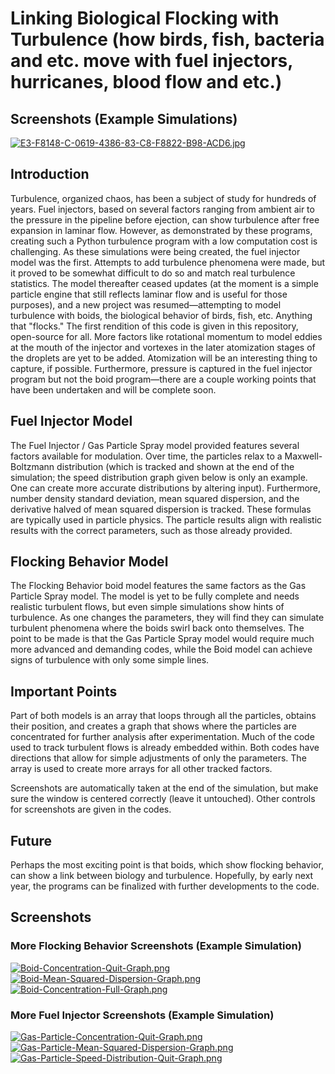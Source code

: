 # Linking Biological Flocking with Turbulence (how birds, fish, bacteria and etc. move with fuel injectors, hurricanes, blood flow and etc.)

## Screenshots (Example Simulations)

[![E3-F8148-C-0619-4386-83-C8-F8822-B98-ACD6.jpg](https://i.postimg.cc/g0c8GFDR/E3-F8148-C-0619-4386-83-C8-F8822-B98-ACD6.jpg)](https://postimg.cc/rDbK9H7F)


## Introduction
Turbulence, organized chaos, has been a subject of study for hundreds of years. Fuel injectors, based on several factors ranging from ambient air to the pressure in the pipeline before ejection, can show turbulence after free expansion in laminar flow. However, as demonstrated by these programs, creating such a Python turbulence program with a low computation cost is challenging. 
As these simulations were being created, the fuel injector model was the first. Attempts to add turbulence phenomena were made, but it proved to be somewhat difficult to do so and match real turbulence statistics. The model thereafter ceased updates (at the moment is a simple particle engine that still reflects laminar flow and is useful for those purposes), and a new project was resumed—attempting to model turbulence with boids, the biological behavior of birds, fish, etc. Anything that "flocks." The first rendition of this code is given in this repository, open-source for all.
More factors like rotational momentum to model eddies at the mouth of the injector and vortexes in the later atomization stages of the droplets are yet to be added. Atomization will be an interesting thing to capture, if possible. Furthermore, pressure is captured in the fuel injector program but not the boid program—there are a couple working points that have been undertaken and will be complete soon.

## Fuel Injector Model
The Fuel Injector / Gas Particle Spray model provided features several factors available for modulation. Over time, the particles relax to a Maxwell-Boltzmann distribution (which is tracked and shown at the end of the simulation; the speed distribution graph given below is only an example. One can create more accurate distributions by altering input). Furthermore, number density standard deviation, mean squared dispersion, and the derivative halved of mean squared dispersion is tracked. These formulas are typically used in particle physics. The particle results align with realistic results with the correct parameters, such as those already provided.

## Flocking Behavior Model
The Flocking Behavior boid model features the same factors as the Gas Particle Spray model. The model is yet to be fully complete and needs realistic turbulent flows, but even simple simulations show hints of turbulence. As one changes the parameters, they will find they can simulate turbulent phenomena where the boids swirl back onto themselves. The point to be made is that the Gas Particle Spray model would require much more advanced and demanding codes, while the Boid model can achieve signs of turbulence with only some simple lines.

## Important Points
Part of both models is an array that loops through all the particles, obtains their position, and creates a graph that shows where the particles are concentrated for further analysis after experimentation. Much of the code used to track turbulent flows is already embedded within. Both codes have directions that allow for simple adjustments of only the parameters. The array is used to create more arrays for all other tracked factors.

Screenshots are automatically taken at the end of the simulation, but make sure the window is centered correctly (leave it untouched). Other controls for screenshots are given in the codes.

## Future

Perhaps the most exciting point is that boids, which show flocking behavior, can show a link between biology and turbulence. Hopefully, by early next year, the programs can be finalized with further developments to the code.

## Screenshots

### More Flocking Behavior Screenshots (Example Simulation)

[![Boid-Concentration-Quit-Graph.png](https://i.postimg.cc/RV5S2QZx/Boid-Concentration-Quit-Graph.png)](https://postimg.cc/s1mChWWT)
[![Boid-Mean-Squared-Dispersion-Graph.png](https://i.postimg.cc/dVQYKWMp/Boid-Mean-Squared-Dispersion-Graph.png)](https://postimg.cc/qzFYsxvx)
[![Boid-Concentration-Full-Graph.png](https://i.postimg.cc/4yRD2Pb8/Boid-Concentration-Full-Graph.png)](https://postimg.cc/5YpK6wrv)

### More Fuel Injector Screenshots (Example Simulation)

[![Gas-Particle-Concentration-Quit-Graph.png](https://i.postimg.cc/kXBGdXxW/Gas-Particle-Concentration-Quit-Graph.png)](https://postimg.cc/6yxtrKbQ)
[![Gas-Particle-Mean-Squared-Dispersion-Graph.png](https://i.postimg.cc/GmvccB9T/Gas-Particle-Mean-Squared-Dispersion-Graph.png)](https://postimg.cc/SnN0dx6m)
[![Gas-Particle-Speed-Distribution-Quit-Graph.png](https://i.postimg.cc/sXgy9wm5/Gas-Particle-Speed-Distribution-Quit-Graph.png)](https://postimg.cc/7Cdpq1pL)
